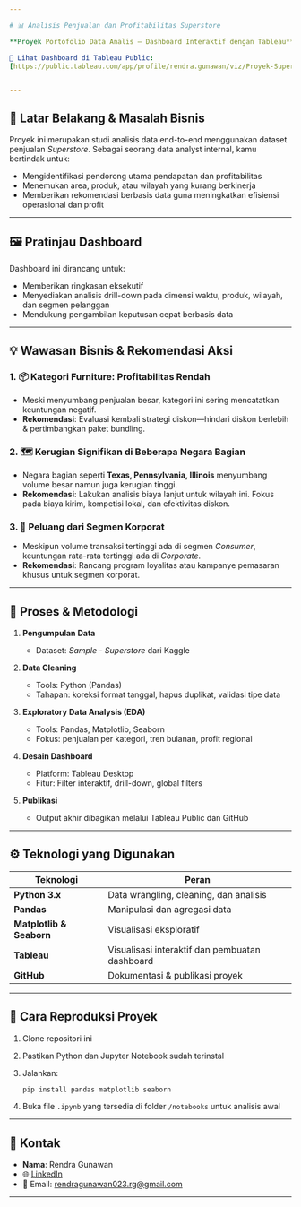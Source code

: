 ```yaml
---

# 📊 Analisis Penjualan dan Profitabilitas Superstore

**Proyek Portofolio Data Analis – Dashboard Interaktif dengan Tableau**

🔗 Lihat Dashboard di Tableau Public:  
[https://public.tableau.com/app/profile/rendra.gunawan/viz/Proyek-Superstore-kaggle/ExecutiveSalesProfitabilityOverview](https://public.tableau.com/app/profile/rendra.gunawan/viz/Proyek-Superstore-kaggle/ExecutiveSalesProfitabilityOverview)


---
```


## 🧩 Latar Belakang & Masalah Bisnis

Proyek ini merupakan studi analisis data end-to-end menggunakan dataset penjualan *Superstore*. Sebagai seorang data analyst internal, kamu bertindak untuk:

* Mengidentifikasi pendorong utama pendapatan dan profitabilitas
* Menemukan area, produk, atau wilayah yang kurang berkinerja
* Memberikan rekomendasi berbasis data guna meningkatkan efisiensi operasional dan profit

---

## 🖼️ Pratinjau Dashboard

Dashboard ini dirancang untuk:

* Memberikan ringkasan eksekutif
* Menyediakan analisis drill-down pada dimensi waktu, produk, wilayah, dan segmen pelanggan
* Mendukung pengambilan keputusan cepat berbasis data


---

## 💡 Wawasan Bisnis & Rekomendasi Aksi

### 1. 📦 **Kategori Furniture: Profitabilitas Rendah**

* Meski menyumbang penjualan besar, kategori ini sering mencatatkan keuntungan negatif.
* **Rekomendasi**: Evaluasi kembali strategi diskon—hindari diskon berlebih & pertimbangkan paket bundling.

### 2. 🗺️ **Kerugian Signifikan di Beberapa Negara Bagian**

* Negara bagian seperti **Texas, Pennsylvania, Illinois** menyumbang volume besar namun juga kerugian tinggi.
* **Rekomendasi**: Lakukan analisis biaya lanjut untuk wilayah ini. Fokus pada biaya kirim, kompetisi lokal, dan efektivitas diskon.

### 3. 👔 **Peluang dari Segmen Korporat**

* Meskipun volume transaksi tertinggi ada di segmen *Consumer*, keuntungan rata-rata tertinggi ada di *Corporate*.
* **Rekomendasi**: Rancang program loyalitas atau kampanye pemasaran khusus untuk segmen korporat.

---

## 🔬 Proses & Metodologi

1. **Pengumpulan Data**

   * Dataset: *Sample - Superstore* dari Kaggle

2. **Data Cleaning**

   * Tools: Python (Pandas)
   * Tahapan: koreksi format tanggal, hapus duplikat, validasi tipe data

3. **Exploratory Data Analysis (EDA)**

   * Tools: Pandas, Matplotlib, Seaborn
   * Fokus: penjualan per kategori, tren bulanan, profit regional

4. **Desain Dashboard**

   * Platform: Tableau Desktop
   * Fitur: Filter interaktif, drill-down, global filters

5. **Publikasi**

   * Output akhir dibagikan melalui Tableau Public dan GitHub

---

## ⚙️ Teknologi yang Digunakan

| Teknologi                | Peran                                          |
| ------------------------ | ---------------------------------------------- |
| **Python 3.x**           | Data wrangling, cleaning, dan analisis         |
| **Pandas**               | Manipulasi dan agregasi data                   |
| **Matplotlib & Seaborn** | Visualisasi eksploratif                        |
| **Tableau**              | Visualisasi interaktif dan pembuatan dashboard |
| **GitHub**               | Dokumentasi & publikasi proyek                 |

---

## 🧪 Cara Reproduksi Proyek

1. Clone repositori ini
2. Pastikan Python dan Jupyter Notebook sudah terinstal
3. Jalankan:

   ```bash
   pip install pandas matplotlib seaborn
   ```
4. Buka file `.ipynb` yang tersedia di folder `/notebooks` untuk analisis awal

---

## 📇 Kontak

* **Nama**: Rendra Gunawan
* 🌐 [LinkedIn](https://www.linkedin.com/in/rendra-gunawan-9827771b1)
* 📧 Email: [rendragunawan023.rg@gmail.com](mailto:rendragunawan023.rg@gmail.com)

---

